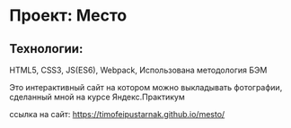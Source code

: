 # Проект: Место

## Технологии:
HTML5, CSS3, JS(ES6), Webpack, Использована методология БЭМ

Это интерактивный сайт на котором можно выкладывать фотографии, сделанный мной на курсе Яндекс.Практикум

ссылка на сайт: https://timofeipustarnak.github.io/mesto/
